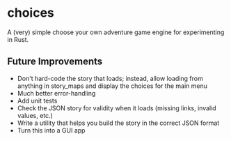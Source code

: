# choices

A (very) simple choose your own adventure game engine for experimenting in Rust.

## Future Improvements

- Don't hard-code the story that loads; instead, allow loading from anything in story_maps and display the choices for the main menu
- Much better error-handling
- Add unit tests
- Check the JSON story for validity when it loads (missing links, invalid values, etc.)
- Write a utility that helps you build the story in the correct JSON format
- Turn this into a GUI app
